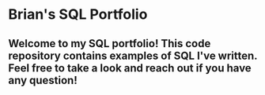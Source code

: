 # Brian's SQL Portfolio 

## Welcome to my SQL portfolio! This code repository contains examples of SQL I've written. Feel free to take a look and reach out if you have any question!
